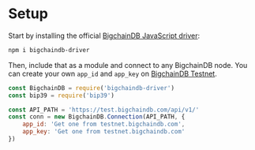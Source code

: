 # Setup

Start by installing the official [BigchainDB JavaScript driver](https://github.com/bigchaindb/js-bigchaindb-driver):

```bash
npm i bigchaindb-driver
```

Then, include that as a module and connect to any BigchainDB node. You can create your own `app_id` and `app_key` on [BigchainDB Testnet](https://testnet.bigchaindb.com).

```js
const BigchainDB = require('bigchaindb-driver')
const bip39 = require('bip39')

const API_PATH = 'https://test.bigchaindb.com/api/v1/'
const conn = new BigchainDB.Connection(API_PATH, {
    app_id: 'Get one from testnet.bigchaindb.com',
    app_key: 'Get one from testnet.bigchaindb.com'
})
```
